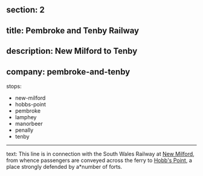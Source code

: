 section: 2
----
title: Pembroke and Tenby Railway
----
description: New Milford to Tenby
----
company: pembroke-and-tenby
----
stops:
- new-milford
- hobbs-point
- pembroke
- lamphey
- manorbeer
- penally
- tenby
----
text: This line is in connection with the South Wales Railway at [New Milford](/stations/new-milford), from whence passengers are conveyed across the ferry to [Hobb's Point](/stations/hobbs-point), a place strongly defended by a*number of forts.
